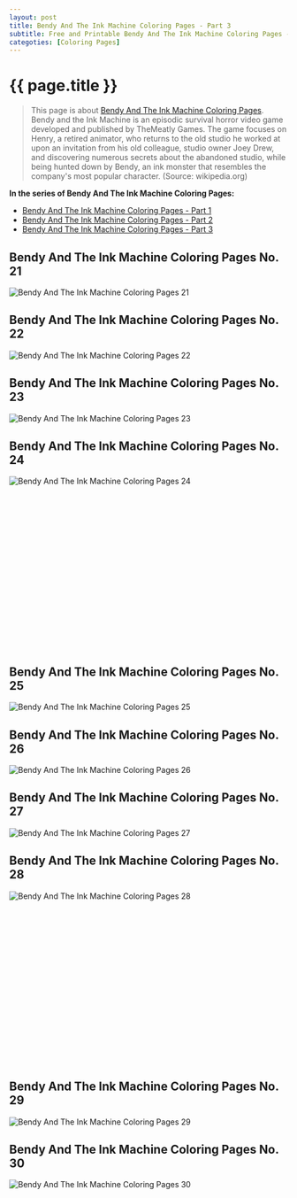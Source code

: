 ```yaml
---
layout: post
title: Bendy And The Ink Machine Coloring Pages - Part 3
subtitle: Free and Printable Bendy And The Ink Machine Coloring Pages - Part 3
categoties: [Coloring Pages]
---
```

{{ page.title }}
================
> This page is about [Bendy And The Ink Machine Coloring Pages](https://hoanghabelle.github.io/). Bendy and the Ink Machine is an episodic survival horror video game developed and published by TheMeatly Games. The game focuses on Henry, a retired animator, who returns to the old studio he worked at upon an invitation from his old colleague, studio owner Joey Drew, and discovering numerous secrets about the abandoned studio, while being hunted down by Bendy, an ink monster that resembles the company's most popular character. (Source: wikipedia.org)

**In the series of Bendy And The Ink Machine Coloring Pages:**

* [Bendy And The Ink Machine Coloring Pages - Part 1](https://hoanghabelle.github.io/2017/11/15/Bendy-And-The-Ink-Machine-Coloring-Pages-part-1.html)
* [Bendy And The Ink Machine Coloring Pages - Part 2](https://hoanghabelle.github.io/2017/11/15/Bendy-And-The-Ink-Machine-Coloring-Pages-part-2.html)
* [Bendy And The Ink Machine Coloring Pages - Part 3](https://hoanghabelle.github.io/2017/11/15/Bendy-And-The-Ink-Machine-Coloring-Pages-part-3.html)
## Bendy And The Ink Machine Coloring Pages No. 21
![Bendy And The Ink Machine Coloring Pages 21](https://hoanghabelle.github.io/img1/Bendy-And-The-Ink-Machine-Coloring-Pages%20(21).jpg "Bendy And The Ink Machine Coloring Pages 21")

## Bendy And The Ink Machine Coloring Pages No. 22
![Bendy And The Ink Machine Coloring Pages 22](https://hoanghabelle.github.io/img1/Bendy-And-The-Ink-Machine-Coloring-Pages%20(22).jpg "Bendy And The Ink Machine Coloring Pages 22")

## Bendy And The Ink Machine Coloring Pages No. 23
![Bendy And The Ink Machine Coloring Pages 23](https://hoanghabelle.github.io/img1/Bendy-And-The-Ink-Machine-Coloring-Pages%20(23).jpg "Bendy And The Ink Machine Coloring Pages 23")

## Bendy And The Ink Machine Coloring Pages No. 24
![Bendy And The Ink Machine Coloring Pages 24](https://hoanghabelle.github.io/img1/Bendy-And-The-Ink-Machine-Coloring-Pages%20(24).jpg "Bendy And The Ink Machine Coloring Pages 24")

<script async src="//pagead2.googlesyndication.com/pagead/js/adsbygoogle.js"></script><!-- Texxtonly --><ins class="adsbygoogle" style="display:inline-block;width:336px;height:280px" data-ad-client="ca-pub-6753140515841889" data-ad-slot="3207852233"></ins><script>(adsbygoogle = window.adsbygoogle || []).push({}); </script>

## Bendy And The Ink Machine Coloring Pages No. 25
![Bendy And The Ink Machine Coloring Pages 25](https://hoanghabelle.github.io/img1/Bendy-And-The-Ink-Machine-Coloring-Pages%20(25).jpg "Bendy And The Ink Machine Coloring Pages 25")

## Bendy And The Ink Machine Coloring Pages No. 26
![Bendy And The Ink Machine Coloring Pages 26](https://hoanghabelle.github.io/img1/Bendy-And-The-Ink-Machine-Coloring-Pages%20(26).jpg "Bendy And The Ink Machine Coloring Pages 26")

## Bendy And The Ink Machine Coloring Pages No. 27
![Bendy And The Ink Machine Coloring Pages 27](https://hoanghabelle.github.io/img1/Bendy-And-The-Ink-Machine-Coloring-Pages%20(27).jpg "Bendy And The Ink Machine Coloring Pages 27")

## Bendy And The Ink Machine Coloring Pages No. 28
![Bendy And The Ink Machine Coloring Pages 28](https://hoanghabelle.github.io/img1/Bendy-And-The-Ink-Machine-Coloring-Pages%20(28).jpg "Bendy And The Ink Machine Coloring Pages 28")

<script async src="//pagead2.googlesyndication.com/pagead/js/adsbygoogle.js"></script><!-- Texxtonly --><ins class="adsbygoogle" style="display:inline-block;width:336px;height:280px" data-ad-client="ca-pub-6753140515841889" data-ad-slot="3207852233"></ins><script>(adsbygoogle = window.adsbygoogle || []).push({}); </script>

## Bendy And The Ink Machine Coloring Pages No. 29
![Bendy And The Ink Machine Coloring Pages 29](https://hoanghabelle.github.io/img1/Bendy-And-The-Ink-Machine-Coloring-Pages%20(29).jpg "Bendy And The Ink Machine Coloring Pages 29")

## Bendy And The Ink Machine Coloring Pages No. 30
![Bendy And The Ink Machine Coloring Pages 30](https://hoanghabelle.github.io/img1/Bendy-And-The-Ink-Machine-Coloring-Pages%20(30).jpg "Bendy And The Ink Machine Coloring Pages 30")


